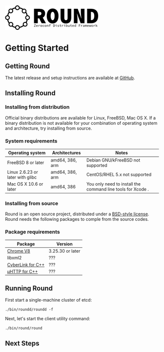 ![round_logo](./img/round_logo.png)

# Getting Started

## Getting Round

The latest release and setup instructions are available at [GitHub](https://github.com/cybergarage/Round).

## Installing Round

### Installing from distribution

Official binary distributions are available for Linux, FreeBSD, Mac OS X. If a binary distribution is not available for your combination of operating system and architecture, try installing from source.

### System requirements

| Operating system	| Architectures | Notes |
|-|-|-|
| FreeBSD 8 or later | amd64, 386, arm | 	Debian GNU/kFreeBSD not supported |
| Linux 2.6.23 or later with glibc | amd64, 386, arm | 	CentOS/RHEL 5.x not supported |
| Mac OS X 10.6 or later | amd64, 386 | You only need to install the command line tools for Xcode .|

### Installing from source

Round is an open source project, distributed under a [BSD-style license](../LICENSE). Round needs the following packages to comple from the source codes.

### Package requirements

| Package | Version |
|-|-|
| [Chrome V8](https://developers.google.com/v8/) | 3.25.30 or later |
| libxml2 | ??? |
| [CyberLink for C++](http://www.cybergarage.org/do/view/Main/CyberLinkForCC) | ??? |
| [µHTTP for C++](http://www.cybergarage.org/do/view/Main/HttpEngineForCC) | ??? |

## Running Round

First start a single-machine cluster of etcd:

```
./bin/roundd/roundd -f
```

Next, let's start the client utility command:

```
./bin/round/round
```

## Next Steps
